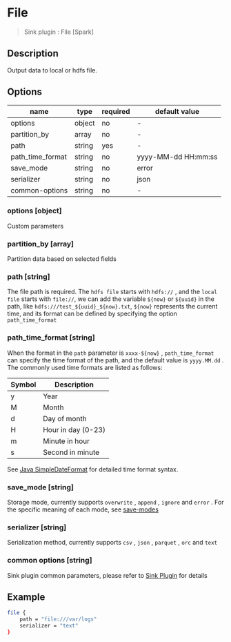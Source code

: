 # File

> Sink plugin : File [Spark]

## Description

Output data to local or hdfs file.

## Options

| name             | type   | required | default value  |
| ---------------- | ------ | -------- | -------------- |
| options          | object | no       | -              |
| partition_by     | array  | no       | -              |
| path             | string | yes      | -              |
| path_time_format | string | no       | yyyy-MM-dd HH:mm:ss |
| save_mode        | string | no       | error          |
| serializer       | string | no       | json           |
| common-options   | string | no       | -              |

### options [object]

Custom parameters

### partition_by [array]

Partition data based on selected fields

### path [string]

The file path is required. The `hdfs file` starts with `hdfs://` , and the `local file` starts with `file://`,
we can add the variable `${now}` or `${uuid}` in the path, like `hdfs:///test_${uuid}_${now}.txt`, 
`${now}` represents the current time, and its format can be defined by specifying the option `path_time_format`

### path_time_format [string]

When the format in the `path` parameter is `xxxx-${now}` , `path_time_format` can specify the time format of the path, and the default value is `yyyy.MM.dd` . The commonly used time formats are listed as follows:

| Symbol | Description        |
| ------ | ------------------ |
| y      | Year               |
| M      | Month              |
| d      | Day of month       |
| H      | Hour in day (0-23) |
| m      | Minute in hour     |
| s      | Second in minute   |

See [Java SimpleDateFormat](https://docs.oracle.com/javase/tutorial/i18n/format/simpleDateFormat.html) for detailed time format syntax.

### save_mode [string]

Storage mode, currently supports `overwrite` , `append` , `ignore` and `error` . For the specific meaning of each mode, see [save-modes](https://spark.apache.org/docs/latest/sql-programming-guide.html#save-modes)

### serializer [string]

Serialization method, currently supports `csv` , `json` , `parquet` , `orc` and `text`

### common options [string]

Sink plugin common parameters, please refer to [Sink Plugin](./sink-plugin.md) for details

## Example

```bash
file {
    path = "file:///var/logs"
    serializer = "text"
}
```

